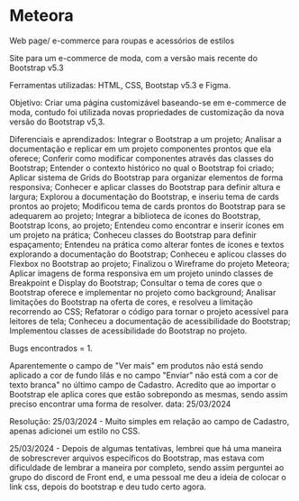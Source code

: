 # Meteora
Web page/ e-commerce para roupas e acessórios de estilos 

Site para um e-commerce de moda, com a versão mais recente do Bootstrap v5.3

Ferramentas utilizadas: HTML, CSS, Bootstap v5.3 e Figma.

Objetivo: Criar uma página customizável baseando-se em e-commerce de moda, contudo foi utilizada novas propriedades de customização da nova versão do Bootstrap v5,3.

Diferenciais e aprendizados:
Integrar o Bootstrap a um projeto;
Analisar a documentação e replicar em um projeto componentes prontos que ela oferece;
Conferir como modificar componentes através das classes do Bootstrap;
Entender o contexto histórico no qual o Bootstrap foi criado;
Aplicar sistema de Grids do Bootstrap para organizar elementos de forma responsiva;
Conhecer e aplicar classes do Bootstrap para definir altura e largura;
Explorou a documentação do Bootstrap, e inseriu tema de cards prontos ao projeto;
Modificou tema de cards prontos do Bootstrap para se adequarem ao projeto;
Integrar a biblioteca de ícones do Bootstrap, Bootstrap Icons, ao projeto;
Entendeu como encontrar e inserir ícones em um projeto na prática;
Conheceu classes do Bootstrap para definir espaçamento;
Entendeu na prática como alterar fontes de ícones e textos explorando a documentação do Bootstrap;
Conheceu e aplicou classes do Flexbox no Bootstrap ao projeto;
Finalizou o Wireframe do projeto Meteora;
Aplicar imagens de forma responsiva em um projeto unindo classes de Breakpoint e Display do Bootstrap;
Consultar o tema de cores que o Bootstrap oferece e implementar no projeto como background;
Analisar limitações do Bootstrap na oferta de cores, e resolveu a limitação recorrendo ao CSS;
Refatorar o código para tornar o projeto acessível para leitores de tela;
Conheceu a documentação de acessibilidade do Bootstrap;
Implementou classes de acessibilidade do Bootstrap no projeto.

Bugs encontrados = 1.

Aparentemente o campo de "Ver mais" em produtos não está sendo aplicado a cor de fundo lilás e no campo  "Enviar" não está com a cor de texto branca" no último campo de Cadastro.
Acredito que ao importar o Bootstrap ele aplica cores que estão sobrepondo as mesmas, sendo assim preciso encontrar uma forma de resolver. data: 25/03/2024

Resolução:
25/03/2024 - Muito simples em relação ao campo de Cadastro, apenas adicionei um estilo no CSS.

25/03/2024 - Depois de algumas tentativas, lembrei que há uma maneira de sobrescrever arquivos específicos do Bootstrap, mas estava com dificuldade de lembrar a maneira por completo, sendo assim perguntei ao grupo do discord de Front end, e uma pessoal me deu a ideia de colocar o link css, depois do bootstrap e deu tudo certo agora.
